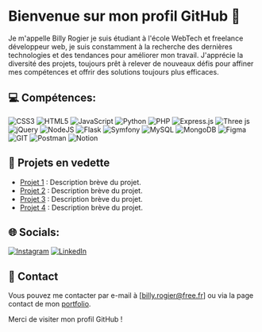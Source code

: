 # Bienvenue sur mon profil GitHub 👋

Je m'appelle Billy Rogier je suis étudiant à l'école WebTech et freelance développeur web, je suis constamment à la recherche des dernières technologies et des tendances pour améliorer mon travail. J'apprécie la diversité des projets, toujours prêt à relever de nouveaux défis pour affiner mes compétences et offrir des solutions toujours plus efficaces.

## 💻 Compétences:

![CSS3](https://img.shields.io/badge/css3-%231572B6.svg?style=for-the-badge&logo=css3&logoColor=white) ![HTML5](https://img.shields.io/badge/html5-%23E34F26.svg?style=for-the-badge&logo=html5&logoColor=white) ![JavaScript](https://img.shields.io/badge/javascript-%23323330.svg?style=for-the-badge&logo=javascript&logoColor=%23F7DF1E) ![Python](https://img.shields.io/badge/python-3670A0?style=for-the-badge&logo=python&logoColor=ffdd54) ![PHP](https://img.shields.io/badge/php-%23777BB4.svg?style=for-the-badge&logo=php&logoColor=white) ![Express.js](https://img.shields.io/badge/express.js-%23404d59.svg?style=for-the-badge&logo=express&logoColor=%2361DAFB) ![Three js](https://img.shields.io/badge/threejs-black?style=for-the-badge&logo=three.js&logoColor=white) ![jQuery](https://img.shields.io/badge/jquery-%230769AD.svg?style=for-the-badge&logo=jquery&logoColor=white) ![NodeJS](https://img.shields.io/badge/node.js-6DA55F?style=for-the-badge&logo=node.js&logoColor=white) ![Flask](https://img.shields.io/badge/flask-%23000.svg?style=for-the-badge&logo=flask&logoColor=white) ![Symfony](https://img.shields.io/badge/symfony-%23D42029.svg?style=for-the-badge&logo=symfony&logoColor=white) ![MySQL](https://img.shields.io/badge/mysql-%2300000f.svg?style=for-the-badge&logo=mysql&logoColor=white) ![MongoDB](https://img.shields.io/badge/MongoDB-%234ea94b.svg?style=for-the-badge&logo=mongodb&logoColor=white) ![Figma](https://img.shields.io/badge/figma-%23F24E1E.svg?style=for-the-badge&logo=figma&logoColor=white) ![GIT](https://img.shields.io/badge/Git-fc6d26?style=for-the-badge&logo=git&logoColor=white) ![Postman](https://img.shields.io/badge/Postman-FF6C37?style=for-the-badge&logo=postman&logoColor=white) ![Notion](https://img.shields.io/badge/Notion-%23000000.svg?style=for-the-badge&logo=notion&logoColor=white)

## 💼 Projets en vedette

- [Projet 1](lien-vers-le-projet-1) : Description brève du projet.
- [Projet 2](lien-vers-le-projet-2) : Description brève du projet.
- [Projet 3](lien-vers-le-projet-3) : Description brève du projet.
- [Projet 4](lien-vers-le-projet-4) : Description brève du projet.

## 🌐 Socials:
[![Instagram](https://img.shields.io/badge/Instagram-%23E4405F.svg?logo=Instagram&logoColor=white)](https://instagram.com/billy_rogier) [![LinkedIn](https://img.shields.io/badge/LinkedIn-%230077B5.svg?logo=linkedin&logoColor=white)](https://linkedin.com/in/billyrogier) 

## 📧 Contact

Vous pouvez me contacter par e-mail à [billy.rogier@free.fr] ou via la page contact de mon [portfolio](https://billyrogier.com/#contact).

Merci de visiter mon profil GitHub !



